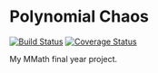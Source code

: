 # Polynomial Chaos

[![Build Status](https://travis-ci.org/alcarney/polynomial_chaos.svg?branch=master)](https://travis-ci.org/alcarney/polynomial_chaos)
[![Coverage Status](https://coveralls.io/repos/github/alcarney/polynomial_chaos/badge.svg?branch=master)](https://coveralls.io/github/alcarney/polynomial_chaos?branch=master)

My MMath final year project.
